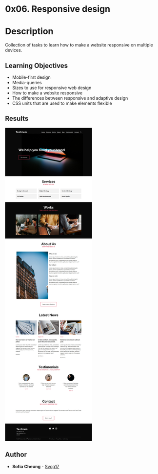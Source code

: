 # 0x06. Responsive design

# Description
Collection of tasks to learn how to make a website responsive on multiple devices.

## Learning Objectives
- Mobile-first design
- Media-queries
- Sizes to use for responsive web design
- How to make a website responsive
- The differences between responsive and adaptive design
- CSS units that are used to make elements flexible

## Results
![img](./images/screenshot.jpg)

## Author
* **Sofia Cheung** - [Svcg17](https://github.com/Svcg17)
